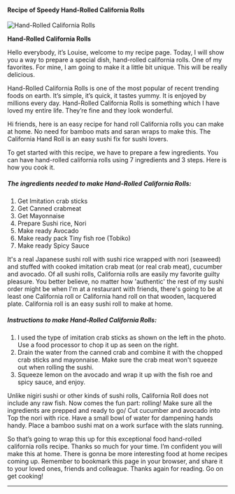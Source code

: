             

#### Recipe of Speedy Hand-Rolled California Rolls

![Hand-Rolled California Rolls](https://img-global.cpcdn.com/recipes/6025901050429440/751x532cq70/hand-rolled-california-rolls-recipe-main-photo.jpg)

**Hand-Rolled California Rolls**

Hello everybody, it’s Louise, welcome to my recipe page. Today, I will show you a way to prepare a special dish, hand-rolled california rolls. One of my favorites. For mine, I am going to make it a little bit unique. This will be really delicious.

Hand-Rolled California Rolls is one of the most popular of recent trending foods on earth. It’s simple, it’s quick, it tastes yummy. It is enjoyed by millions every day. Hand-Rolled California Rolls is something which I have loved my entire life. They’re fine and they look wonderful.

Hi friends, here is an easy recipe for hand roll California rolls you can make at home. No need for bamboo mats and saran wraps to make this. The California Hand Roll is an easy sushi fix for sushi lovers.

To get started with this recipe, we have to prepare a few ingredients. You can have hand-rolled california rolls using 7 ingredients and 3 steps. Here is how you cook it.

##### The ingredients needed to make Hand-Rolled California Rolls:

1.  Get Imitation crab sticks
2.  Get Canned crabmeat
3.  Get Mayonnaise
4.  Prepare Sushi rice, Nori
5.  Make ready Avocado
6.  Make ready pack Tiny fish roe (Tobiko)
7.  Make ready Spicy Sauce

It's a real Japanese sushi roll with sushi rice wrapped with nori (seaweed) and stuffed with cooked imitation crab meat (or real crab meat), cucumber and avocado. Of all sushi rolls, California rolls are easily my favorite guilty pleasure. You better believe, no matter how 'authentic' the rest of my sushi order might be when I'm at a restaurant with friends, there's going to be at least one California roll or California hand roll on that wooden, lacquered plate. California roll is an easy sushi roll to make at home.

##### Instructions to make Hand-Rolled California Rolls:

1.  I used the type of imitation crab sticks as shown on the left in the photo. Use a food processor to chop it up as seen on the right.
2.  Drain the water from the canned crab and combine it with the chopped crab sticks and mayonnaise. Make sure the crab meat won't squeeze out when rolling the sushi.
3.  Squeeze lemon on the avocado and wrap it up with the fish roe and spicy sauce, and enjoy.

Unlike nigiri sushi or other kinds of sushi rolls, California Roll does not include any raw fish. Now comes the fun part: rolling! Make sure all the ingredients are prepped and ready to go/ Cut cucumber and avocado into Top the nori with rice. Have a small bowl of water for dampening hands handy. Place a bamboo sushi mat on a work surface with the slats running.

So that’s going to wrap this up for this exceptional food hand-rolled california rolls recipe. Thanks so much for your time. I’m confident you will make this at home. There is gonna be more interesting food at home recipes coming up. Remember to bookmark this page in your browser, and share it to your loved ones, friends and colleague. Thanks again for reading. Go on get cooking!

* * *